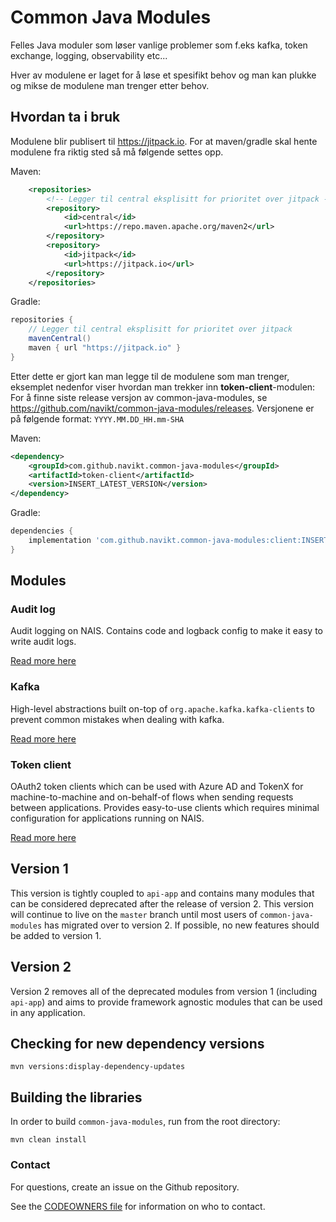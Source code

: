# Common Java Modules

Felles Java moduler som løser vanlige problemer som f.eks kafka, token exchange, logging, observability etc...

Hver av modulene er laget for å løse et spesifikt behov og man kan plukke og mikse de modulene man trenger etter behov.

## Hvordan ta i bruk

Modulene blir publisert til https://jitpack.io. For at maven/gradle skal hente modulene fra riktig sted så må følgende settes opp.

Maven:
```xml
    <repositories>
        <!-- Legger til central eksplisitt for prioritet over jitpack -->
        <repository>
            <id>central</id>
            <url>https://repo.maven.apache.org/maven2</url>
        </repository>
        <repository>
            <id>jitpack</id>
            <url>https://jitpack.io</url>
        </repository>
    </repositories>
```

Gradle:
```groovy
repositories {
    // Legger til central eksplisitt for prioritet over jitpack
    mavenCentral()
    maven { url "https://jitpack.io" }
}
```

Etter dette er gjort kan man legge til de modulene som man trenger, eksemplet nedenfor viser hvordan man trekker inn **token-client**-modulen:
For å finne siste release versjon av common-java-modules, se https://github.com/navikt/common-java-modules/releases.
Versjonene er på følgende format: `YYYY.MM.DD_HH.mm-SHA`

Maven:
```xml
<dependency>
    <groupId>com.github.navikt.common-java-modules</groupId>
    <artifactId>token-client</artifactId>
    <version>INSERT_LATEST_VERSION</version>
</dependency>
```

Gradle:
```groovy
dependencies {
    implementation 'com.github.navikt.common-java-modules:client:INSERT_LATEST_VERSION'
}
```

## Modules

### Audit log
Audit logging on NAIS. Contains code and logback config to make it easy to write audit logs.

[Read more here](audit-log/README.md)

### Kafka
High-level abstractions built on-top of `org.apache.kafka.kafka-clients` to prevent common mistakes when dealing with kafka.

[Read more here](kafka/README.md)

### Token client
OAuth2 token clients which can be used with Azure AD and TokenX for machine-to-machine and on-behalf-of flows when sending requests between applications. 
Provides easy-to-use clients which requires minimal configuration for applications running on NAIS.

[Read more here](token-client/README.md)

## Version 1
This version is tightly coupled to `api-app` and contains many modules that can be considered deprecated after the release of version 2.
This version will continue to live on the `master` branch until most users of `common-java-modules` has migrated over to version 2.
If possible, no new features should be added to version 1.

## Version 2
Version 2 removes all of the deprecated modules from version 1 (including `api-app`) and aims to provide framework agnostic modules that can be used in any application.

## Checking for new dependency versions

```shell
mvn versions:display-dependency-updates
```

## Building the libraries

In order to build `common-java-modules`, run from the root directory:

```shell
mvn clean install
```

### Contact

For questions, create an issue on the Github repository.

See the [CODEOWNERS file](CODEOWNERS) for information on who to contact.

